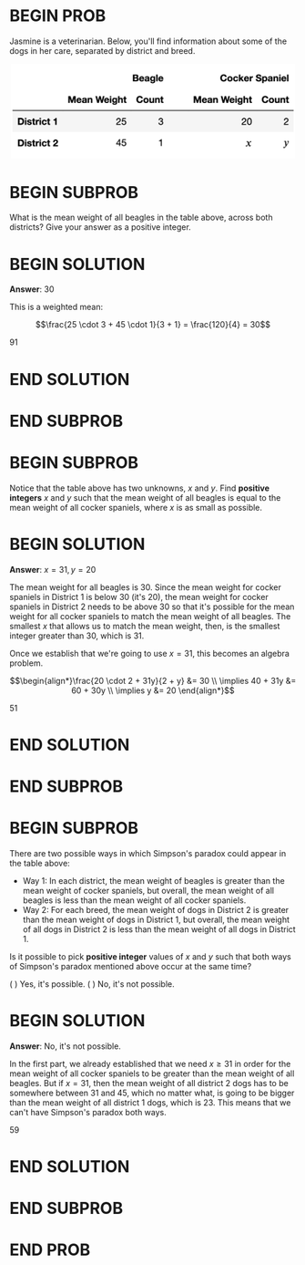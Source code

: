 # BEGIN PROB

Jasmine is a veterinarian. Below, you'll find information about some of
the dogs in her care, separated by district and breed.

<center><img src="../../assets/images/wi24-midterm/simp-dist.png" width=500></center>

# BEGIN SUBPROB

What is the mean weight of all beagles in the table above, across both
districts? Give your answer as a positive integer.

# BEGIN SOLUTION

**Answer**: $30$

This is a weighted mean:

$$\frac{25 \cdot 3 + 45 \cdot 1}{3 + 1} = \frac{120}{4} = 30$$

<average>91</average>

# END SOLUTION

# END SUBPROB

# BEGIN SUBPROB

Notice that the table above has two unknowns, $x$ and $y$. Find
**positive integers** $x$ and $y$ such that the mean weight of all
beagles is equal to the mean weight of all cocker spaniels, where $x$ is
as small as possible.

# BEGIN SOLUTION

**Answer**: $x = 31, y = 20$

The mean weight for all beagles is 30. Since the mean weight for cocker spaniels in District 1 is below 30 (it's 20), the mean weight for cocker spaniels in District 2 needs to be above 30 so that it's possible for the mean weight for all cocker spaniels to match the mean weight of all beagles. The smallest $x$ that allows us to match the mean weight, then, is the smallest integer greater than 30, which is 31.

Once we establish that we're going to use $x = 31$, this becomes an algebra problem.

$$\begin{align*}\frac{20 \cdot 2 + 31y}{2 + y} &= 30 \\
\implies 40 + 31y &= 60 + 30y \\ \implies y &= 20 \end{align*}$$

<average>51</average>

# END SOLUTION

# END SUBPROB

# BEGIN SUBPROB

There are two possible ways in which Simpson's paradox could appear in
the table above:

-   Way 1: In each district, the mean weight of beagles is greater than
    the mean weight of cocker spaniels, but overall, the mean weight of
    all beagles is less than the mean weight of all cocker spaniels.
-   Way 2: For each breed, the mean weight of dogs in District 2 is
    greater than the mean weight of dogs in District 1, but overall, the
    mean weight of all dogs in District 2 is less than the mean weight
    of all dogs in District 1.

Is it possible to pick **positive integer** values of $x$ and $y$ such
that both ways of Simpson's paradox mentioned above occur at the same
time?

( ) Yes, it's possible.
( ) No, it's not possible.

# BEGIN SOLUTION

**Answer**: No, it's not possible.

In the first part, we already established that we need $x \geq 31$ in order for the mean weight of all cocker spaniels to be greater than the mean weight of all beagles. But if $x = 31$, then the mean weight of all district 2 dogs has to be somewhere between 31 and 45, which no matter what, is going to be bigger than the mean weight of all district 1 dogs, which is 23. This means that we can't have Simpson's paradox both ways.

<average>59</average>

# END SOLUTION

# END SUBPROB

# END PROB